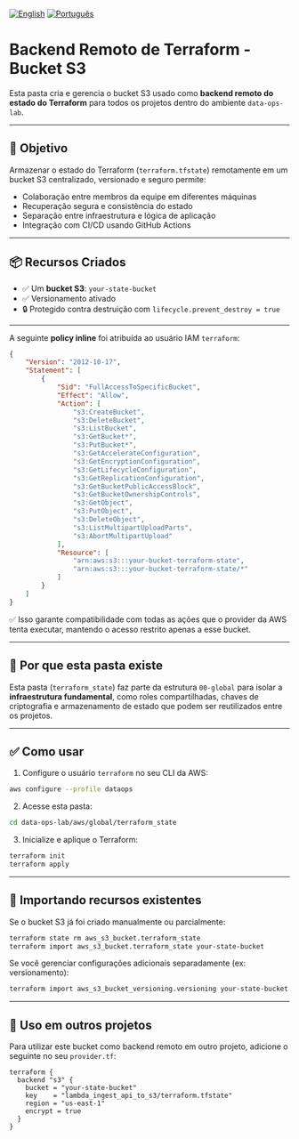 [![English](https://img.shields.io/badge/lang-en-blue.svg)](README.md)
[![Português](https://img.shields.io/badge/lang-pt--br-green.svg)](README.pt-br.md)

# Backend Remoto de Terraform - Bucket S3

Esta pasta cria e gerencia o bucket S3 usado como **backend remoto do estado do Terraform** para todos os projetos dentro do ambiente `data-ops-lab`.

---

## 🎯 Objetivo

Armazenar o estado do Terraform (`terraform.tfstate`) remotamente em um bucket S3 centralizado, versionado e seguro permite:

- Colaboração entre membros da equipe em diferentes máquinas
- Recuperação segura e consistência do estado
- Separação entre infraestrutura e lógica de aplicação
- Integração com CI/CD usando GitHub Actions

---

## 📦 Recursos Criados

- ✅ Um **bucket S3**: `your-state-bucket`
- ✅ Versionamento ativado
- 🔒 Protegido contra destruição com `lifecycle.prevent_destroy = true`

---

A seguinte **policy inline** foi atribuída ao usuário IAM `terraform`:

```json
{
	"Version": "2012-10-17",
	"Statement": [
		{
			"Sid": "FullAccessToSpecificBucket",
			"Effect": "Allow",
			"Action": [
				"s3:CreateBucket",
				"s3:DeleteBucket",
				"s3:ListBucket",
				"s3:GetBucket*",
				"s3:PutBucket*",
				"s3:GetAccelerateConfiguration",
				"s3:GetEncryptionConfiguration",
				"s3:GetLifecycleConfiguration",
				"s3:GetReplicationConfiguration",
				"s3:GetBucketPublicAccessBlock",
				"s3:GetBucketOwnershipControls",
				"s3:GetObject",
				"s3:PutObject",
				"s3:DeleteObject",
				"s3:ListMultipartUploadParts",
				"s3:AbortMultipartUpload"
			],
			"Resource": [
				"arn:aws:s3:::your-bucket-terraform-state",
				"arn:aws:s3:::your-bucket-terraform-state/*"
			]
		}
	]
}
```

✅ Isso garante compatibilidade com todas as ações que o provider da AWS tenta executar, mantendo o acesso restrito apenas a esse bucket.

---

## 📁 Por que esta pasta existe

Esta pasta (`terraform_state`) faz parte da estrutura `00-global` para isolar a **infraestrutura fundamental**, como roles compartilhadas, chaves de criptografia e armazenamento de estado que podem ser reutilizados entre os projetos.

---

## ✅ Como usar

1. Configure o usuário `terraform` no seu CLI da AWS:

```bash
aws configure --profile dataops
```

2. Acesse esta pasta:

```bash
cd data-ops-lab/aws/global/terraform_state
```

3. Inicialize e aplique o Terraform:

```bash
terraform init
terraform apply
```

---

## 🔄 Importando recursos existentes

Se o bucket S3 já foi criado manualmente ou parcialmente:

```bash
terraform state rm aws_s3_bucket.terraform_state
terraform import aws_s3_bucket.terraform_state your-state-bucket
```

Se você gerenciar configurações adicionais separadamente (ex: versionamento):

```bash
terraform import aws_s3_bucket_versioning.versioning your-state-bucket
```

---

## 📌 Uso em outros projetos

Para utilizar este bucket como backend remoto em outro projeto, adicione o seguinte no seu `provider.tf`:

```hcl
terraform {
  backend "s3" {
    bucket = "your-state-bucket"
    key    = "lambda_ingest_api_to_s3/terraform.tfstate"
    region = "us-east-1"
    encrypt = true
  }
}
```
